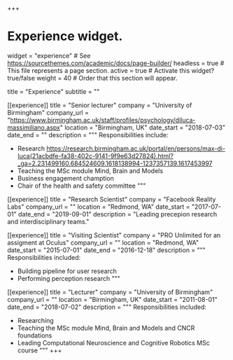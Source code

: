 +++
# Experience widget.
widget = "experience"  # See https://sourcethemes.com/academic/docs/page-builder/
headless = true  # This file represents a page section.
active = true  # Activate this widget? true/false
weight = 40  # Order that this section will appear.

title = "Experience"
subtitle = ""


   
[[experience]]
  title = "Senior lecturer"
  company = "University of Birmingham"
  company_url = "https://www.birmingham.ac.uk/staff/profiles/psychology/diluca-massimiliano.aspx"
  location = "Birmingham, UK"
  date_start = "2018-07-03"
  date_end = ""
  description = """
  Responsibilities include:
  
  * Research https://research.birmingham.ac.uk/portal/en/persons/max-di-luca(21acbdfe-fa38-402c-9141-9f9e63d27824).html?_ga=2.231499160.684524609.1618138994-1237357139.1617453997
  * Teaching the MSc module Mind, Brain and Models
  * Business engagement chamption
  * Chair of the health and safety committee
  """

[[experience]]
  title = "Research Scientist"
  company = "Facebook Reality Labs"
  company_url = ""
  location = "Redmond, WA"
  date_start = "2017-07-01"
  date_end = "2019-09-01"
  description = "Leading precepion research and interdisciplinary teams."



[[experience]]
  title = "Visiting Scientist"
  company = "PRO Unlimited for an assigment at Oculus"
  company_url = ""
  location = "Redmond, WA"
  date_start = "2015-07-01"
  date_end = "2016-12-18"
  description = """
  Responsibilities included:

* Building pipeline for user research
* Performing perception research
"""

[[experience]]
  title = "Lecturer"
  company = "University of Birmingham"
  company_url = ""
  location = "Birmingham, UK"
  date_start = "2011-08-01"
  date_end = "2018-07-02"
  description = """
  Responsibilities included:
  
  * Researching
  * Teaching the MSc module Mind, Brain and Models and CNCR foundations
  * Leading Computational Neuroscience and Cognitive Robotics MSc course
"""
+++
